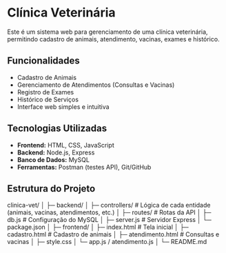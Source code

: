 # Clínica Veterinária

Este é um sistema web para gerenciamento de uma clínica veterinária, permitindo cadastro de animais, atendimento, vacinas, exames e histórico.

## Funcionalidades

- Cadastro de Animais
- Gerenciamento de Atendimentos (Consultas e Vacinas)
- Registro de Exames
- Histórico de Serviços
- Interface web simples e intuitiva

## Tecnologias Utilizadas

- **Frontend:** HTML, CSS, JavaScript
- **Backend:** Node.js, Express
- **Banco de Dados:** MySQL
- **Ferramentas:** Postman (testes API), Git/GitHub

## Estrutura do Projeto

clinica-vet/
│
├─ backend/
│ ├─ controllers/ # Lógica de cada entidade (animais, vacinas, atendimentos, etc.)
│ ├─ routes/ # Rotas da API
│ ├─ db.js # Configuração do MySQL
│ ├─ server.js # Servidor Express
│ └─ package.json
│
├─ frontend/
│ ├─ index.html # Tela inicial
│ ├─ cadastro.html # Cadastro de animais
│ ├─ atendimento.html # Consultas e vacinas
│ ├─ style.css
│ └─ app.js / atendimento.js
│
└─ README.md
